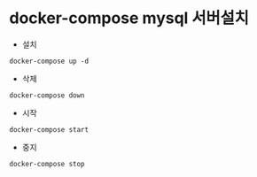 # docker-compose mysql 서버설치

-   설치

```
docker-compose up -d
```

-   삭제

```
docker-compose down
```

-   시작

```
docker-compose start
```

-   중지

```
docker-compose stop
```
